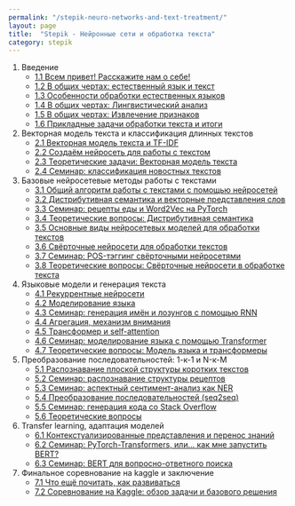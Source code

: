 ```yaml
---
permalink: "/stepik-neuro-networks-and-text-treatment/"
layout: page
title:  "Stepik - Нейронные сети и обработка текста"
category: stepik
---
```


1. Введение 
   * [1.1 Всем привет! Расскажите нам о себе!](/stepik/courses/genetics-and-genomics-of-populations-step_1_2-basics-genetic-laws.html)
   * [1.2 В общих чертах: естественный язык и текст](/)
   * [1.3 Особенности обработки естественных языков](https://colab.research.google.com/drive/1jEAxhmzkxrGE9K4TSgL7-0D9JYP5pVeJ?usp=sharing)
   * [1.4 В общих чертах: Лингвистический анализ](https://colab.research.google.com/drive/1jEAxhmzkxrGE9K4TSgL7-0D9JYP5pVeJ?usp=sharing) 
   * [1.5 В общих чертах: Извлечение признаков](https://colab.research.google.com/drive/1jEAxhmzkxrGE9K4TSgL7-0D9JYP5pVeJ?usp=sharing)
   * [1.6 Прикладные задачи обработки текста и итоги](https://colab.research.google.com/drive/1jEAxhmzkxrGE9K4TSgL7-0D9JYP5pVeJ?usp=sharing)
2. Векторная модель текста и классификация длинных текстов
   * [2.1 Векторная модель текста и TF-IDF](/neuro-networks-and-text-treatment/module_4_3-workshop-generating-names-and-slogans-using-RNN/step_2)
   * [2.2 Создаём нейросеть для работы с текстом](/)
   * [2.3 Теоретические задачи: Векторная модель текста](https://colab.research.google.com/drive/1jEAxhmzkxrGE9K4TSgL7-0D9JYP5pVeJ?usp=sharing)
   * [2.4 Семинар: классификация новостных текстов](https://colab.research.google.com/drive/1jEAxhmzkxrGE9K4TSgL7-0D9JYP5pVeJ?usp=sharing)
3. Базовые нейросетевые методы работы с текстами
   * [3.1 Общий алгоритм работы с текстами с помощью нейросетей](/neuro-networks-and-text-treatment/module_4_3-workshop-generating-names-and-slogans-using-RNN/step_2)
   * [3.2 Дистрибутивная семантика и векторные представления слов](/)
   * [3.3 Семинар: рецепты еды и Word2Vec на PyTorch](https://colab.research.google.com/drive/1jEAxhmzkxrGE9K4TSgL7-0D9JYP5pVeJ?usp=sharing)
   * [3.4 Теоретические вопросы: Дистрибутивная семантика](https://colab.research.google.com/drive/1jEAxhmzkxrGE9K4TSgL7-0D9JYP5pVeJ?usp=sharing)
   * [3.5 Основные виды нейросетевых моделей для обработки текстов](https://colab.research.google.com/drive/1jEAxhmzkxrGE9K4TSgL7-0D9JYP5pVeJ?usp=sharing)
   * [3.6 Свёрточные нейросети для обработки текстов](https://colab.research.google.com/drive/1jEAxhmzkxrGE9K4TSgL7-0D9JYP5pVeJ?usp=sharing)
   * [3.7 Семинар: POS-тэггинг свёрточными нейросетями](https://colab.research.google.com/drive/1jEAxhmzkxrGE9K4TSgL7-0D9JYP5pVeJ?usp=sharing)
   * [3.8 Теоретические вопросы: Свёрточные нейросети в обработке текста](https://colab.research.google.com/drive/1jEAxhmzkxrGE9K4TSgL7-0D9JYP5pVeJ?usp=sharing)
4. Языковые модели и генерация текста
   * [4.1 Рекуррентные нейросети](/neuro-networks-and-text-treatment/module_4_3-workshop-generating-names-and-slogans-using-RNN/step_2)
   * [4.2 Моделирование языка](/)
   * [4.3 Семинар: генерация имён и лозунгов с помощью RNN](/neuro-networks-and-text-treatment/module_4_3-workshop-generating-names-and-slogans-using-RNN/step_2)
   * [4.4 Агрегация, механизм внимания](/)
   * [4.5 Трансформер и self-attention](https://colab.research.google.com/drive/1jEAxhmzkxrGE9K4TSgL7-0D9JYP5pVeJ?usp=sharing)
   * [4.6 Семинар: моделирование языка с помощью Transformer](https://colab.research.google.com/drive/1jEAxhmzkxrGE9K4TSgL7-0D9JYP5pVeJ?usp=sharing)
   * [4.7 Теоретические вопросы: Модель языка и трансформеры](https://colab.research.google.com/drive/1jEAxhmzkxrGE9K4TSgL7-0D9JYP5pVeJ?usp=sharing)
5. Преобразование последовательностей: 1-к-1 и N-к-M
   * [5.1 Распознавание плоской структуры коротких текстов](/neuro-networks-and-text-treatment/module_4_3-workshop-generating-names-and-slogans-using-RNN/step_2)
   * [5.2 Семинар: распознавание структуры рецептов](/)
   * [5.3 Семинар: аспектный сентимент-анализ как NER](/neuro-networks-and-text-treatment/module_4_3-workshop-generating-names-and-slogans-using-RNN/step_2)
   * [5.4 Преобразование последовательностей (seq2seq)](/)
   * [5.5 Семинар: генерация кода со Stack Overflow](https://colab.research.google.com/drive/1jEAxhmzkxrGE9K4TSgL7-0D9JYP5pVeJ?usp=sharing)
   * [5.6 Теоретические вопросы](https://colab.research.google.com/drive/1jEAxhmzkxrGE9K4TSgL7-0D9JYP5pVeJ?usp=sharing)
6. Transfer learning, адаптация моделей
   * [6.1 Контекстуализированные представления и перенос знаний](/neuro-networks-and-text-treatment/module_4_3-workshop-generating-names-and-slogans-using-RNN/step_2)
   * [6.2 Семинар: PyTorch-Transformers, или... как мне запустить BERT?](/)
   * [6.3 Семинар: BERT для вопросно-ответного поиска](/neuro-networks-and-text-treatment/module_4_3-workshop-generating-names-and-slogans-using-RNN/step_2)
7. Финальное соревнование на kaggle и заключение
   * [7.1 Что ещё почитать, как развиваться](/neuro-networks-and-text-treatment/module_4_3-workshop-generating-names-and-slogans-using-RNN/step_2)
   * [7.2 Соревнование на Kaggle: обзор задачи и базового решения](/)
   
   
   
   